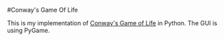 #Conway's Game Of Life

This is my implementation of <a href="http://en.wikipedia.org/wiki/Conway's_Game_of_Life">Conway's Game of Life</a> in Python. The GUI is using PyGame.
